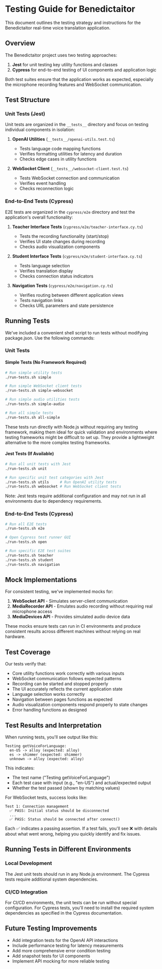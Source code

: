 # Testing Guide for Benedictaitor

This document outlines the testing strategy and instructions for the Benedictaitor real-time voice translation application.

## Overview

The Benedictaitor project uses two testing approaches:

1. **Jest** for unit testing key utility functions and classes
2. **Cypress** for end-to-end testing of UI components and application logic

Both test suites ensure that the application works as expected, especially the microphone recording features and WebSocket communication.

## Test Structure

### Unit Tests (Jest)

Unit tests are organized in the `__tests__` directory and focus on testing individual components in isolation:

1. **OpenAI Utilities** (`__tests__/openai-utils.test.ts`)
   - Tests language code mapping functions
   - Verifies formatting utilities for latency and duration
   - Checks edge cases in utility functions

2. **WebSocket Client** (`__tests__/websocket-client.test.ts`)
   - Tests WebSocket connection and communication
   - Verifies event handling
   - Checks reconnection logic

### End-to-End Tests (Cypress)

E2E tests are organized in the `cypress/e2e` directory and test the application's overall functionality:

1. **Teacher Interface Tests** (`cypress/e2e/teacher-interface.cy.ts`)
   - Tests the recording functionality (start/stop)
   - Verifies UI state changes during recording
   - Checks audio visualization components

2. **Student Interface Tests** (`cypress/e2e/student-interface.cy.ts`)
   - Tests language selection
   - Verifies translation display
   - Checks connection status indicators

3. **Navigation Tests** (`cypress/e2e/navigation.cy.ts`)
   - Verifies routing between different application views
   - Tests navigation links
   - Checks URL parameters and state persistence

## Running Tests

We've included a convenient shell script to run tests without modifying package.json. Use the following commands:

### Unit Tests

#### Simple Tests (No Framework Required)

```bash
# Run simple utility tests
./run-tests.sh simple

# Run simple WebSocket client tests
./run-tests.sh simple-websocket

# Run simple audio utilities tests
./run-tests.sh simple-audio

# Run all simple tests
./run-tests.sh all-simple
```

These tests run directly with Node.js without requiring any testing framework, making them ideal for quick validation and environments where testing frameworks might be difficult to set up. They provide a lightweight alternative to the more complex testing frameworks.

#### Jest Tests (If Available)

```bash
# Run all unit tests with Jest
./run-tests.sh unit

# Run specific unit test categories with Jest
./run-tests.sh utils     # Run OpenAI utility tests
./run-tests.sh websocket # Run WebSocket client tests
```

Note: Jest tests require additional configuration and may not run in all environments due to dependency requirements.

### End-to-End Tests (Cypress)

```bash
# Run all E2E tests
./run-tests.sh e2e

# Open Cypress test runner GUI
./run-tests.sh open

# Run specific E2E test suites
./run-tests.sh teacher
./run-tests.sh student
./run-tests.sh navigation
```

## Mock Implementations

For consistent testing, we've implemented mocks for:

1. **WebSocket API** - Simulates server-client communication
2. **MediaRecorder API** - Emulates audio recording without requiring real microphone access
3. **MediaDevices API** - Provides simulated audio device data

These mocks ensure tests can run in CI environments and produce consistent results across different machines without relying on real hardware.

## Test Coverage

Our tests verify that:

- Core utility functions work correctly with various inputs
- WebSocket communication follows expected patterns
- Recording can be started and stopped properly
- The UI accurately reflects the current application state
- Language selection works correctly
- Navigation between pages functions as expected
- Audio visualization components respond properly to state changes
- Error handling functions as designed

## Test Results and Interpretation

When running tests, you'll see output like this:

```
Testing getVoiceForLanguage:
  en-US -> alloy (expected: alloy)
  es -> shimmer (expected: shimmer)
  unknown -> alloy (expected: alloy)
```

This indicates:
- The test name ("Testing getVoiceForLanguage")
- Each test case with input (e.g., "en-US") and actual/expected output
- Whether the test passed (shown by matching values)

For WebSocket tests, success looks like:

```
Test 1: Connection management
  ✅ PASS: Initial status should be disconnected
  ...
  ✅ PASS: Status should be connected after connect()
```

Each ✅ indicates a passing assertion. If a test fails, you'll see ❌ with details about what went wrong, helping you quickly identify and fix issues.

## Running Tests in Different Environments

### Local Development
The Jest unit tests should run in any Node.js environment. The Cypress tests require additional system dependencies.

### CI/CD Integration
For CI/CD environments, the unit tests can be run without special configuration. For Cypress tests, you'll need to install the required system dependencies as specified in the Cypress documentation.

## Future Testing Improvements

- Add integration tests for the OpenAI API interactions
- Include performance testing for latency measurements
- Add more comprehensive error condition testing
- Add snapshot tests for UI components
- Implement API mocking for more reliable testing